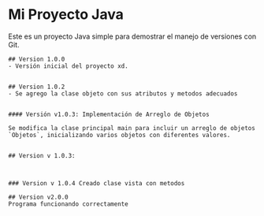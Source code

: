 # Mi Proyecto Java
   Este es un proyecto Java simple para demostrar el manejo de versiones con Git.
   ```
   ## Version 1.0.0
   - Versión inicial del proyecto xd.


   ## Version 1.0.2
   - Se agrego la clase objeto con sus atributos y metodos adecuados


  #### Versión v1.0.3: Implementación de Arreglo de Objetos

   Se modifica la clase principal main para incluir un arreglo de objetos `Objetos`, inicializando varios objetos con diferentes valores.


   ## Version v 1.0.3: 

   

   ### Version v 1.0.4 Creado clase vista con metodos

   ## Version v2.0.0 
   Programa funcionando correctamente